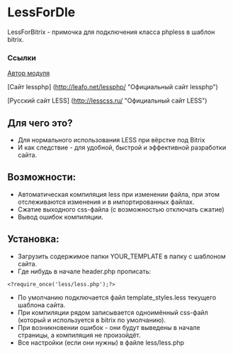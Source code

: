 LessForDle
===================

LessForBitrix - примочка для подключения класса phpless в шаблон bitrix.


### Ссылки
[Автор модуля](http://pafnuty.name/ "ПафНутиЙ")

[Сайт lessphp] (http://leafo.net/lessphp/ "Официальный сайт lessphp")

[Русский сайт LESS] (http://lesscss.ru/ "Официальный сайт LESS")


Для чего это?
-------------------
* Для нормального использования LESS при вёрстке под Bitrix
* И как следствие - для удобной, быстрой и эффективной разработки сайта.

Возможности:
-------------------
* Автоматическая компиляция less при изменении файла, при этом отслеживаются изменения и в импортированных файлах.
* Сжатие выходного css-файла (с возможностью отключать сжатие)
* Вывод ошибок компиляции.

Установка:
-------------------
* Загрузить содержимое папки YOUR_TEMPLATE в папку с шаблоном сайта.
* Где нибудь в начале header.php прописать:
```
<?require_once('less/less.php');?>
```
* По умолчанию подключается файл template_styles.less текущего шаблона сайта.
* При компиляции рядом записывается одноимённый css-файл (который и используется в bitrix по умолчанию).
* При возникновении ошибок - они будут выведены в начале страницы, а компиляция не произойдёт.
* Все настройки (если они нужны) в файле less/less.php